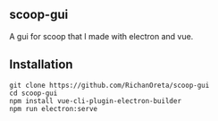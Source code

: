 ## scoop-gui
A gui for scoop that I made with electron and vue.

## Installation

```
git clone https://github.com/RichanOreta/scoop-gui
cd scoop-gui
npm install vue-cli-plugin-electron-builder
npm run electron:serve
```
